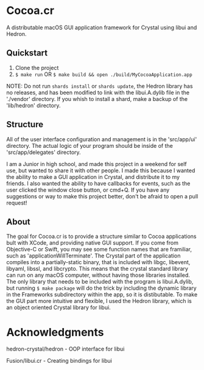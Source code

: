 # Cocoa.cr
A distributable macOS GUI application framework for Crystal using libui and Hedron.

## Quickstart

1. Clone the project
2. `$ make run`  OR  `$ make build && open ./build/MyCocoaApplication.app`

NOTE: Do not run `shards install` or `shards update`, the Hedron library has no releases, and has been modified to link with the libui.A.dylib file in the './vendor' directory. If you whish to install a shard, make a backup of the 'lib/hedron' directory.

## Structure

All of the user interface configuration and management is in the 'src/app/ui' directory. The actual logic of your program should be inside of the 'src/app/delegates' directory.

I am a Junior in high school, and made this project in a weekend for self use, but wanted to share it with other people. I made this because I wanted the ability to make a GUI application in Crystal, and distribute it to my friends. I also wanted the ability to have callbacks for events, such as the user clicked the window close button, or cmd+Q. If you have any suggestions or way to make this project better, don't be afraid to open a pull request!

## About

The goal for Cocoa.cr is to provide a structure similar to Cocoa applications bult with XCode, and providing native GUI support. If you come from Objective-C or Swift, you may see some function names that are framiliar, such as 'applicationWillTerminate'. The Crystal part of the application compiles into a partially-static binary, that is included with libgc, libevent, libyaml, libssl, and libcrypto. This means that the crystal standard library can run on any macOS computer, without having those libraries installed. The only library that needs to be included with the program is libui.A.dylib, but running `$ make package` will do the trick by including the dynamic library in the Frameworks subdirectory within the app, so it is distibutable. To make the GUI part more intuitive and flexible, I used the Hedron library, which is an object oriented Crystal library for libui.

# Acknowledgments

hedron-crystal/hedron - OOP interface for libui

Fusion/libui.cr - Creating bindings for libui